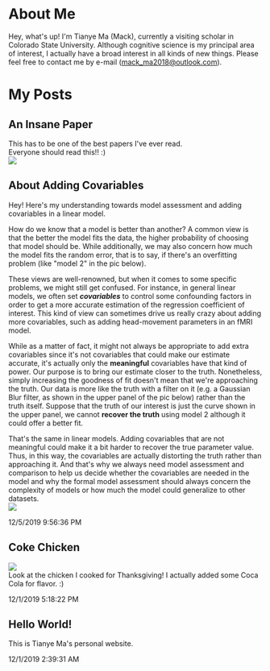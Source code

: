 # About Me
Hey, what's up! I'm Tianye Ma (Mack), currently a visiting scholar in Colorado State University. Although cognitive science is my principal area of interest, I actually have a broad interest in all kinds of new things. Please feel free to contact me by e-mail (mack_ma2018@outlook.com).  

# My Posts

## An Insane Paper

This has to be one of the best papers I've ever read.  
Everyone should read this!! :)  
![](https://github.com/Mack-Ma/Tianye/raw/master/Pic/CF&BS_CoolPerception_BBS.jpg)  

## About Adding Covariables
Hey! Here's my understanding towards model assessment and adding covariables in a linear model.  

How do we know that a model is better than another? A common view is that the better the model fits the data, the higher probability of choosing that model should be. While additionally, we may also concern how much the model fits the random error, that is to say, if there's an overfitting problem (like "model 2" in the pic below).   

These views are well-renowned, but when it comes to some specific problems, we might still get confused. For instance, in general linear models, we often set ***covariables*** to control some confounding factors in order to get a more accurate estimation of the regression coefficient of interest. This kind of view can sometimes drive us really crazy about adding more covariables, such as adding head-movement parameters in an fMRI model.   

While as a matter of fact, it might not always be appropriate to add extra covariables since it's not covariables that could make our estimate accurate, it's actually only the **meaningful** covariables have that kind of power. Our purpose is to bring our estimate closer to the truth. Nonetheless, simply increasing the goodness of fit doesn't mean that we're approaching the truth. Our data is more like the truth with a filter on it (e.g. a Gaussian Blur filter, as shown in the upper panel of the pic below) rather than the truth itself. Suppose that the truth of our interest is just the curve shown in the upper panel, we cannot **recover the truth** using model 2 although it could offer a better fit.  

That's the same in linear models. Adding covariables that are not meaningful could make it a bit harder to recover the true parameter value. Thus, in this way, the covariables are actually distorting the truth rather than approaching it. And that's why we always need model assessment and comparison to help us decide whether the covariables are needed in the model and why the formal model assessment should always concern the complexity of models or how much the model could generalize to other datasets.  
![](https://github.com/Mack-Ma/Tianye/raw/master/Pic/ModelAssessment_12052019.jpg)  

12/5/2019 9:56:36 PM 

## Coke Chicken
![](https://github.com/Mack-Ma/Tianye/raw/master/Pic/CokeChicken.jpg)  
Look at the chicken I cooked for Thanksgiving! I actually added some Coca Cola for flavor. :)  
  
12/1/2019 5:18:22 PM  

## Hello World!    
This is Tianye Ma's personal website.  
  
12/1/2019 2:39:31 AM  

